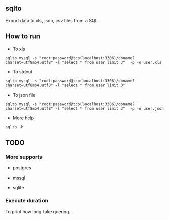 sqlto
--------

Export data to xls, json, csv files from a SQL.

## How to run

- To xls

`sqlto mysql -s "root:password@tcp(localhost:3306)/dbname?charset=utf8mb4,utf8" -l "select * from user limit 3"  -p -o user.xls`

- To stdout

`sqlto mysql -s "root:password@tcp(localhost:3306)/dbname?charset=utf8mb4,utf8" -l "select * from user limit 3"`

- To json file

`sqlto mysql -s "root:password@tcp(localhost:3306)/dbname?charset=utf8mb4,utf8" -l "select * from user limit 3"  -p -o user.json`

- More help

`sqlto -h`

## TODO

### More supports

- postgres

- mssql

- sqlite

### Execute duration

To print how long take quering.